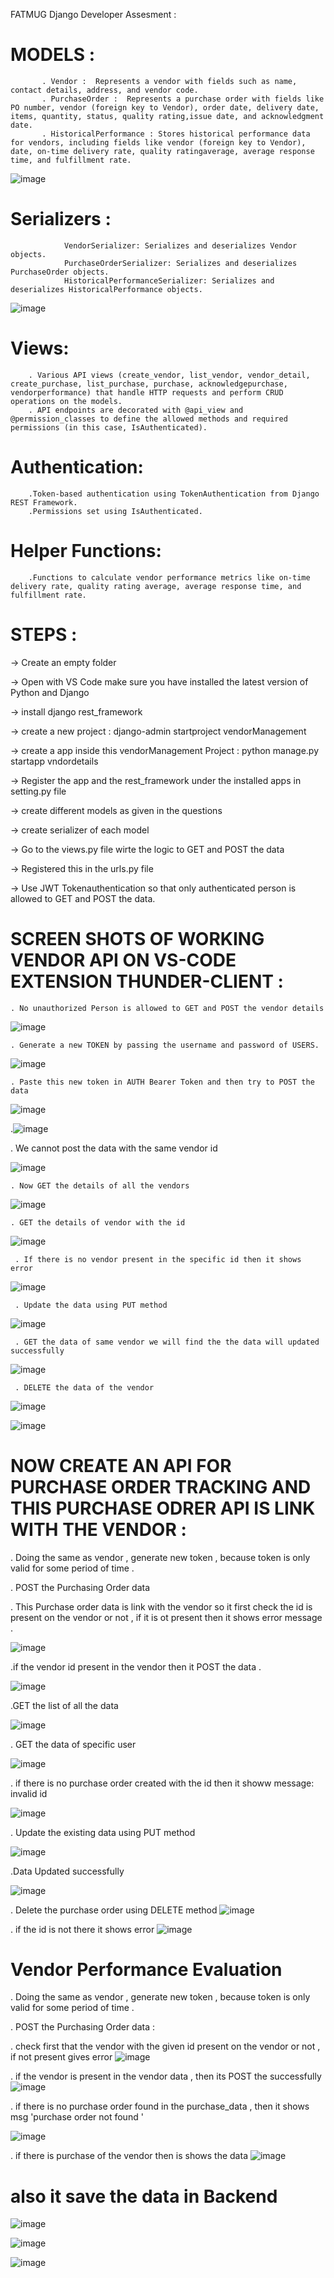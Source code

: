 FATMUG Django Developer Assesment : 

#  MODELS :

           . Vendor :  Represents a vendor with fields such as name, contact details, address, and vendor code.
           . PurchaseOrder :  Represents a purchase order with fields like PO number, vendor (foreign key to Vendor), order date, delivery date, items, quantity, status, quality rating,issue date, and acknowledgment date.
           . HistoricalPerformance : Stores historical performance data for vendors, including fields like vendor (foreign key to Vendor), date, on-time delivery rate, quality ratingaverage, average response time, and fulfillment rate.  
           
![image](https://github.com/prateeksingh4435/VendorManagementSystem/assets/128826031/6b9ec17f-c715-408c-ab16-63219d4f7d43)


# Serializers :

                VendorSerializer: Serializes and deserializes Vendor objects.
                PurchaseOrderSerializer: Serializes and deserializes PurchaseOrder objects.
                HistoricalPerformanceSerializer: Serializes and deserializes HistoricalPerformance objects.

![image](https://github.com/prateeksingh4435/VendorManagementSystem/assets/128826031/ac50ecb2-b613-467e-9435-aaa820f63358)

# Views:

        . Various API views (create_vendor, list_vendor, vendor_detail, create_purchase, list_purchase, purchase, acknowledgepurchase, vendorperformance) that handle HTTP requests and perform CRUD operations on the models.
        . API endpoints are decorated with @api_view and @permission_classes to define the allowed methods and required permissions (in this case, IsAuthenticated).

# Authentication:

        .Token-based authentication using TokenAuthentication from Django REST Framework.
        .Permissions set using IsAuthenticated.

# Helper Functions:

        .Functions to calculate vendor performance metrics like on-time delivery rate, quality rating average, average response time, and fulfillment rate.

# STEPS : 

->  Create an empty folder 

->  Open with VS Code make sure you have installed the latest version of Python and Django 

->  install django rest_framework 

->  create a new project : django-admin startproject vendorManagement

->  create a app inside this vendorManagement Project : python manage.py startapp vndordetails 

->  Register the app and the rest_framework under the installed apps in setting.py file 

->  create different models as given in the questions 

->  create serializer of each model 

-> Go to the views.py file wirte the logic to GET and POST the data 

-> Registered this in the urls.py file 

-> Use JWT Tokenauthentication so that only authenticated person is allowed to GET and POST the data.

# SCREEN SHOTS OF WORKING VENDOR API ON VS-CODE EXTENSION THUNDER-CLIENT :
   
    . No unauthorized Person is allowed to GET and POST the vendor details 
    
![image](https://github.com/prateeksingh4435/VendorManagementSystem/assets/128826031/021a5994-21e8-463c-ad80-a7a957a4a86d)

    . Generate a new TOKEN by passing the username and password of USERS. 

![image](https://github.com/prateeksingh4435/VendorManagementSystem/assets/128826031/cd108c38-b17e-48a2-bcb2-fe9e70d8b0b7)

    . Paste this new token in AUTH Bearer Token and then try to POST the data 

![image](https://github.com/prateeksingh4435/VendorManagementSystem/assets/128826031/7a9d7d4b-1af9-4c74-bd40-cef96b120ac7)

.![image](https://github.com/prateeksingh4435/VendorManagementSystem/assets/128826031/5bf650af-45cf-4a90-bac4-635d1d7f45db)

. We cannot post the data with the same vendor id 

![image](https://github.com/prateeksingh4435/VendorManagementSystem/assets/128826031/f8dd8322-9549-4822-b925-12b9d3c2f58b)

    . Now GET the details of all the vendors 

![image](https://github.com/prateeksingh4435/VendorManagementSystem/assets/128826031/95c3ade3-9e35-4bc7-89b5-b32ecd0894b4)

    . GET the details of vendor with the id 
![image](https://github.com/prateeksingh4435/VendorManagementSystem/assets/128826031/6865fb56-1efe-4d71-8178-c57cff67f00e)

     . If there is no vendor present in the specific id then it shows error 
![image](https://github.com/prateeksingh4435/VendorManagementSystem/assets/128826031/9ef70a89-68fc-4ab6-be43-aa0085f72668)

     . Update the data using PUT method

![image](https://github.com/prateeksingh4435/VendorManagementSystem/assets/128826031/641f9673-872b-4ba3-8e59-d61bfc470f38)

     . GET the data of same vendor we will find the the data will updated successfully 

 ![image](https://github.com/prateeksingh4435/VendorManagementSystem/assets/128826031/88535551-8fa4-4774-93bf-8959fef0f4d3)

     . DELETE the data of the vendor 
     
 ![image](https://github.com/prateeksingh4435/VendorManagementSystem/assets/128826031/8fd4d25f-33d6-449b-9efa-9e55e328270d)
     
![image](https://github.com/prateeksingh4435/VendorManagementSystem/assets/128826031/ef5f3004-c1da-4847-992c-e20cda2b49d6)




 # NOW CREATE AN API FOR PURCHASE ORDER TRACKING AND THIS PURCHASE ODRER API IS LINK WITH THE  VENDOR  :

. Doing the same as vendor , generate new token , because token is only valid for some period of time . 

. POST the Purchasing Order data 

. This Purchase order data is link with the vendor so it first check the id is present on the vendor or not , if it is ot present then it shows error message .

![image](https://github.com/prateeksingh4435/VendorManagementSystem/assets/128826031/afe11a47-3f9c-4c13-9ce5-4653e66d3852)

.if the vendor id present in the vendor then it POST the data .

![image](https://github.com/prateeksingh4435/VendorManagementSystem/assets/128826031/ee054a3b-5e6d-4122-a71a-62ab82ff06c2)

.GET the list of all the data 

![image](https://github.com/prateeksingh4435/VendorManagementSystem/assets/128826031/3f2525e0-592c-4041-87c2-0588130a306c)

. GET the data of specific user 

![image](https://github.com/prateeksingh4435/VendorManagementSystem/assets/128826031/e7427bf4-d3d1-43c8-bcf5-ce449c212cb8)

. if there is no purchase order created with the id then it showw message: invalid id 

![image](https://github.com/prateeksingh4435/VendorManagementSystem/assets/128826031/78266920-c08e-460c-88a4-16e13117d000)

. Update the existing data using PUT method 

![image](https://github.com/prateeksingh4435/VendorManagementSystem/assets/128826031/e4a4bd75-7ab7-48ea-ba5b-ceb9fc7b91d7)

.Data Updated successfully 

![image](https://github.com/prateeksingh4435/VendorManagementSystem/assets/128826031/ac6442b5-c11f-4374-8589-af2589a1af59)

. Delete the purchase order using DELETE method 
![image](https://github.com/prateeksingh4435/VendorManagementSystem/assets/128826031/1fdde309-07ce-4943-a5a4-565f7a093e73)

. if the id is not there it shows error 
![image](https://github.com/prateeksingh4435/VendorManagementSystem/assets/128826031/3dd8a173-550c-4114-a4bd-bf5fd652f4c6)


# Vendor Performance Evaluation 

. Doing the same as vendor , generate new token , because token is only valid for some period of time .

. POST the Purchasing Order data : 

. check first that the vendor with the given id present on the vendor or not , if not present gives error
![image](https://github.com/prateeksingh4435/VendorManagementSystem/assets/128826031/2173dd58-ec0e-4b91-a552-e51aee79f517)


. if the vendor is present in the vendor data , then its POST the successfully 
![image](https://github.com/prateeksingh4435/VendorManagementSystem/assets/128826031/6633c46c-5cad-4ec5-9cd8-185af54dac84)

. if there is no purchase order found in the purchase_data , then it shows msg 'purchase order not found '

![image](https://github.com/prateeksingh4435/VendorManagementSystem/assets/128826031/ac0ce0b4-ed72-4718-bae6-cbeecd1162d6)

. if there is purchase of the vendor then is shows the data 
![image](https://github.com/prateeksingh4435/VendorManagementSystem/assets/128826031/964c1d37-d69b-4560-ab26-701730a1fb94)



# also it save the data in Backend 
![image](https://github.com/prateeksingh4435/VendorManagementSystem/assets/128826031/1b44dcfb-f89f-4177-ac09-ae85892c22d1)

![image](https://github.com/prateeksingh4435/VendorManagementSystem/assets/128826031/108ac774-0a3c-4867-9509-e9c3b7476682)

![image](https://github.com/prateeksingh4435/VendorManagementSystem/assets/128826031/45e2bd27-e203-458c-a744-b69ee1e38dda)






































